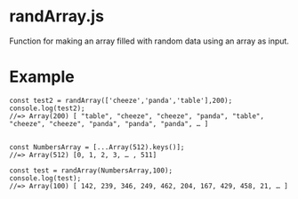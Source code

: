 # randArray.js
Function for making an array filled with random data using an array as input.

# Example

```
const test2 = randArray(['cheeze','panda','table'],200);
console.log(test2);
//=> Array(200) [ "table", "cheeze", "cheeze", "panda", "table", "cheeze", "cheeze", "panda", "panda", "panda", … ]


const NumbersArray = [...Array(512).keys()];
//=> Array(512) [0, 1, 2, 3, … , 511]

const test = randArray(NumbersArray,100);
console.log(test);
//=> Array(100) [ 142, 239, 346, 249, 462, 204, 167, 429, 458, 21, … ]


```

